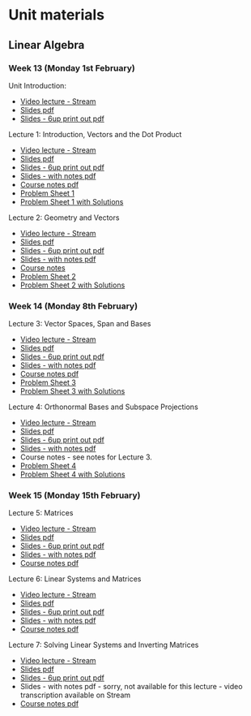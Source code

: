 # Unit materials

## Linear Algebra

### Week 13 (Monday 1st February)

Unit Introduction:

* [Video lecture - Stream](https://web.microsoftstream.com/video/7eb56f58-8f54-49f9-a9e1-49600ff9d68c)
* [Slides pdf](https://uob.sharepoint.com/:b:/r/teams/grp-COMS10013/Shared%20Documents/materials-adc/mathsB_intro_slides.pdf?csf=1&web=1&e=RzfEUE)
* [Slides - 6up print out pdf](https://uob.sharepoint.com/:b:/r/teams/grp-COMS10013/Shared%20Documents/materials-adc/mathsB_intro_slides_6up.pdf?csf=1&web=1&e=Ohpsj4)

Lecture 1: Introduction, Vectors and the Dot Product

* [Video lecture - Stream](https://web.microsoftstream.com/video/7056809a-5e34-40e4-bd79-0a82a140f203)
* [Slides pdf](https://uob.sharepoint.com/:b:/r/teams/grp-COMS10013/Shared%20Documents/materials-adc/mathsB_vectors_slides.pdf?csf=1&web=1&e=DwFTcD)
* [Slides - 6up print out pdf](https://uob.sharepoint.com/:b:/r/teams/grp-COMS10013/Shared%20Documents/materials-adc/mathsB_intro_slides_6up.pdf?csf=1&web=1&e=4YS1Uo)
* [Slides - with notes pdf](https://uob.sharepoint.com/:b:/r/teams/grp-COMS10013/Shared%20Documents/materials-adc/mathsB_vectors_slides_notes.pdf?csf=1&web=1&e=KFybLB)
* [Course notes pdf](https://uob.sharepoint.com/:b:/r/teams/grp-COMS10013/Shared%20Documents/materials-adc/mathsB_vectors_notes.pdf?csf=1&web=1&e=3qSIUU)
* [Problem Sheet 1](https://uob.sharepoint.com/:b:/r/teams/grp-COMS10013/Shared%20Documents/materials-adc/mathsB_vectors_probsheet.pdf?csf=1&web=1&e=Q6rWCf)
* [Problem Sheet 1 with Solutions](https://uob.sharepoint.com/:b:/r/teams/grp-COMS10013/Shared%20Documents/materials-adc/mathsB_vectors_probsheet_ans.pdf?csf=1&web=1&e=N1fehJ)

Lecture 2: Geometry and Vectors

* [Video lecture - Stream](https://web.microsoftstream.com/video/d2f9d829-90eb-4fed-a1ca-01097ac8379a)
* [Slides pdf](https://uob.sharepoint.com/:b:/r/teams/grp-COMS10013/Shared%20Documents/materials-adc/mathsB_geometry_slides.pdf?csf=1&web=1&e=r4GQ2X)
* [Slides - 6up print out pdf](https://uob.sharepoint.com/:b:/r/teams/grp-COMS10013/Shared%20Documents/materials-adc/mathsB_geometry_slides_6up.pdf?csf=1&web=1&e=oJMyvr)
* [Slides - with notes pdf](https://uob.sharepoint.com/:b:/r/teams/grp-COMS10013/Shared%20Documents/materials-adc/mathsB_geometry_slides_notes.pdf?csf=1&web=1&e=URh31a)
* [Course notes](https://uob.sharepoint.com/:b:/r/teams/grp-COMS10013/Shared%20Documents/materials-adc/mathsB_geometry_notes.pdf?csf=1&web=1&e=RvoMDa)
* [Problem Sheet 2](https://uob.sharepoint.com/:b:/r/teams/grp-COMS10013/Shared%20Documents/materials-adc/mathsB_geometry_probsheet.pdf?csf=1&web=1&e=b3pDAk)
* [Problem Sheet 2 with Solutions](https://uob.sharepoint.com/:b:/r/teams/grp-COMS10013/Shared%20Documents/materials-adc/mathsB_geometry_probsheet_ans.pdf?csf=1&web=1&e=iwyErE)

### Week 14 (Monday 8th February)

Lecture 3: Vector Spaces, Span and Bases

* [Video lecture - Stream](https://web.microsoftstream.com/video/8d926032-b718-48e1-bb8c-d98a70dd75d5)
* [Slides pdf](https://uob.sharepoint.com/:b:/r/teams/grp-COMS10013/Shared%20Documents/materials-adc/mathsB_vecspaces_lec1_slides.pdf?csf=1&web=1&e=msK23d)
* [Slides - 6up print out pdf](https://uob.sharepoint.com/:b:/r/teams/grp-COMS10013/Shared%20Documents/materials-adc/mathsB_vecspaces_lec1_slides_6up.pdf?csf=1&web=1&e=ee9alN)
* [Slides - with notes pdf](https://uob.sharepoint.com/:b:/r/teams/grp-COMS10013/Shared%20Documents/materials-adc/mathsB_vecspaces_lec1_slides_notes.pdf?csf=1&web=1&e=63KK2Z)
* [Course notes pdf](https://uob.sharepoint.com/:b:/r/teams/grp-COMS10013/Shared%20Documents/materials-adc/mathsB_vecspaces_notes.pdf?csf=1&web=1&e=k5O68Y)
* [Problem Sheet 3](https://uob.sharepoint.com/:b:/r/teams/grp-COMS10013/Shared%20Documents/materials-adc/mathsB_vecspaces_probsheet1.pdf?csf=1&web=1&e=Eyz4We)
* [Problem Sheet 3 with Solutions](https://uob.sharepoint.com/:b:/r/teams/grp-COMS10013/Shared%20Documents/materials-adc/mathsB_vecspaces_probsheet1_ans.pdf?csf=1&web=1&e=97Wu4k)

Lecture 4: Orthonormal Bases and Subspace Projections

* [Video lecture - Stream](https://web.microsoftstream.com/video/fc3440c2-e4c2-43cb-87be-38054fae176b)
* [Slides pdf](https://uob.sharepoint.com/:b:/r/teams/grp-COMS10013/Shared%20Documents/materials-adc/mathsB_vecspaces_lec2_slides.pdf?csf=1&web=1&e=d2g6eH)
* [Slides - 6up print out pdf](https://uob.sharepoint.com/:b:/r/teams/grp-COMS10013/Shared%20Documents/materials-adc/mathsB_vecspaces_lec2_slides_6up.pdf?csf=1&web=1&e=pmCBGz)
* [Slides - with notes pdf](https://uob.sharepoint.com/:b:/r/teams/grp-COMS10013/Shared%20Documents/materials-adc/mathsB_vecspaces_lec2_slides_notes.pdf?csf=1&web=1&e=iOlTXs)
* Course notes - see notes for Lecture 3.
* [Problem Sheet 4](https://uob.sharepoint.com/:b:/r/teams/grp-COMS10013/Shared%20Documents/materials-adc/mathsB_vecspaces_probsheet2.pdf?csf=1&web=1&e=V3obdn)
* [Problem Sheet 4 with Solutions](https://uob.sharepoint.com/:b:/r/teams/grp-COMS10013/Shared%20Documents/materials-adc/mathsB_vecspaces_probsheet2_ans.pdf?csf=1&web=1&e=x7hWpy)

### Week 15 (Monday 15th February)

Lecture 5: Matrices

* [Video lecture - Stream](https://web.microsoftstream.com/video/2d091ab9-8c61-41c3-ae52-0d63a0145251)
* [Slides pdf](https://uob.sharepoint.com/:b:/r/teams/grp-COMS10013/Shared%20Documents/materials-adc/mathsB_mats_lec_slides.pdf?csf=1&web=1&e=wNgVQJ)
* [Slides - 6up print out pdf](https://uob.sharepoint.com/:b:/r/teams/grp-COMS10013/Shared%20Documents/materials-adc/mathsB_mats_lec_slides_6up.pdf?csf=1&web=1&e=4wjfpY)
* [Slides - with notes pdf](https://uob.sharepoint.com/:b:/r/teams/grp-COMS10013/Shared%20Documents/materials-adc/mathsB_mats_lec_slides_notes.pdf?csf=1&web=1&e=MgGIA6)
* [Course notes pdf](https://uob.sharepoint.com/:b:/r/teams/grp-COMS10013/Shared%20Documents/materials-adc/mathsB_mats_notes.pdf?csf=1&web=1&e=s4JEnJ)

Lecture 6: Linear Systems and Matrices

* [Video lecture - Stream](https://web.microsoftstream.com/video/70aa5141-7aab-43f9-bec1-3f7e88119606)
* [Slides pdf](https://uob.sharepoint.com/:b:/r/teams/grp-COMS10013/Shared%20Documents/materials-adc/mathsB_linsys_lec_slides.pdf?csf=1&web=1&e=I0du18)
* [Slides - 6up print out pdf](https://uob.sharepoint.com/:b:/r/teams/grp-COMS10013/Shared%20Documents/materials-adc/mathsB_linsys_lec_slides_6up.pdf?csf=1&web=1&e=9pGnDV)
* [Slides - with notes pdf](https://uob.sharepoint.com/:b:/r/teams/grp-COMS10013/Shared%20Documents/materials-adc/mathsB_linsys_lec_slides_notes.pdf?csf=1&web=1&e=uJE1bf)
* [Course notes pdf](https://uob.sharepoint.com/:b:/r/teams/grp-COMS10013/Shared%20Documents/materials-adc/mathsB_linsys_notes.pdf?csf=1&web=1&e=KrH2Fr)

Lecture 7: Solving Linear Systems and Inverting Matrices

* [Video lecture - Stream](https://web.microsoftstream.com/video/4a53e611-dc1e-4c11-a8b6-1ec0146f48e3)
* [Slides pdf](https://uob.sharepoint.com/:b:/r/teams/grp-COMS10013/Shared%20Documents/materials-adc/mathsB_invm_lec_slides.pdf?csf=1&web=1&e=Tf1SpP)
* [Slides - 6up print out pdf](https://uob.sharepoint.com/:b:/r/teams/grp-COMS10013/Shared%20Documents/materials-adc/mathsB_invm_lec_slides_6up.pdf?csf=1&web=1&e=Je1wjf)
* Slides - with notes pdf - sorry, not available for this lecture - video transcription available on Stream
* [Course notes pdf](https://uob.sharepoint.com/:b:/r/teams/grp-COMS10013/Shared%20Documents/materials-adc/mathsB_invm_notes.pdf?csf=1&web=1&e=cJYUba)
